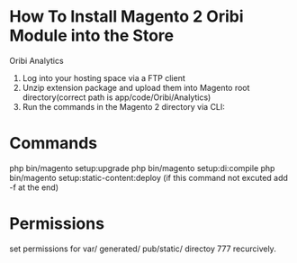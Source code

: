 #  How To Install Magento 2 Oribi Module into the Store
Oribi Analytics
1. Log into your hosting space via a FTP client
2. Unzip extension package and upload them into Magento root directory(correct path is app/code/Oribi/Analytics)
3. Run the commands in the Magento 2 directory via CLI:
# Commands
php bin/magento setup:upgrade
php bin/magento setup:di:compile
php bin/magento setup:static-content:deploy (if this command not excuted add -f at the end)
# Permissions
set permissions for var/ generated/ pub/static/ directoy 777 recurcively.
